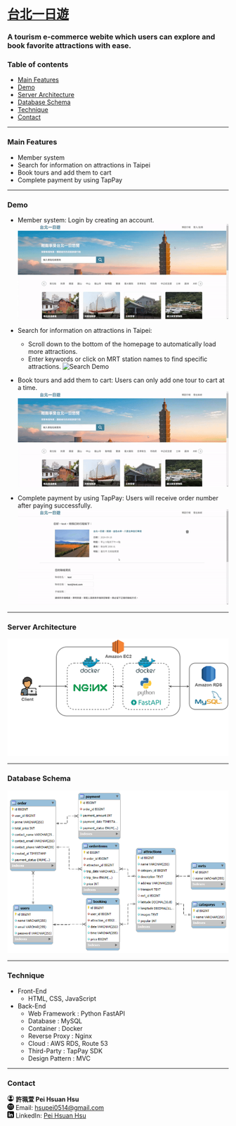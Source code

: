 # [台北一日遊](https://hsupei.site/)

### A tourism e-commerce webite which users can explore and book favorite attractions with ease.

### Table of contents

- [Main Features](#main-features)
- [Demo](#demo)
- [Server Architecture](#server-architecture)
- [Database Schema](#database-schema)
- [Technique](#technique)
- [Contact](#contact)

---

### Main Features

- Member system
- Search for information on attractions in Taipei
- Book tours and add them to cart
- Complete payment by using TapPay

---

### Demo

- Member system: Login by creating an account.
![Login Demo](./static/gif/login.gif)

- Search for information on attractions in Taipei:
  - Scroll down to the bottom of the homepage to automatically load more attractions.
  - Enter keywords or click on MRT station names to find specific attractions.
![Search Demo](./static/gif/search.gif)

- Book tours and add them to cart: Users can only add one tour to cart at a time.
![Book Demo](./static/gif/book.gif)

- Complete payment by using TapPay: Users will receive order number after paying successfully.
![Pay Demo](./static/gif/pay.gif)

---

### Server Architecture
![architecture](./static/images/architecture.png)

---

### Database Schema
![database](./static/images/database-ERD.png)

---

### Technique

- Front-End
    - HTML, CSS, JavaScript
- Back-End
    - Web Framework : Python FastAPI
    - Database : MySQL
    - Container : Docker
    - Reverse Proxy : Nginx
    - Cloud : AWS RDS, Route 53
    - Third-Party : TapPay SDK
    - Design Pattern : MVC

---

### Contact
<img src="/static/images/account.png" width="15"/> **許珮萱 Pei Hsuan Hsu**  
<img src="/static/images/email.png" width="15"/> Email: [hsupei0514@gmail.com](mailto:hsupei0514@gmail.com)  
<img src="/static/images/linkedin.png" width="15"/> LinkedIn: [Pei Hsuan Hsu](https://www.linkedin.com/in/pei-hsuan-hsu-0841a52bb/)